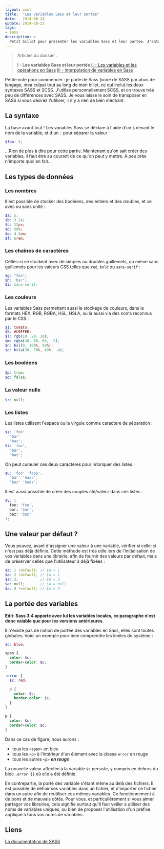 ```yaml
---
layout: post
title:  "Les variables Sass et leur portée"
date:   2014-06-24
update: 2014-10-23
tags:
- sass
description: >
  Petit billet pour présenter les variables Sass et leur portée. J'entame avec ce billet un dossier un peu plus gros sur Sass et les différentes fonctionnalités qu'il propose.
---
```


> Articles du dossier :
>
> **I - Les variables Sass et leur portée**
> [II - Les variables et les opérations en Sass](https://blog.smarchal.com/variables-et-operations-en-sass)
> [III - Interpolation de variables en Sass](https://blog.smarchal.com/interpolation-de-variable-sass)

Petite note pour commencer : je parle de Sass (voire de SASS par abus de langage, mea culpa) tout au long de mon billet, ce qui inclut les deux syntaxes SASS et SCSS.
J'utilise personnellement SCSS, et on trouve très peu de différences avec SASS. Je vous laisse le soin de transposer en SASS si vous désirez l'utiliser, il n'y a rien de bien méchant.

## La syntaxe

La base avant tout !
Les variables Sass se déclare à l'aide d'un `$` devant le nom de la variable, et d'un `:` pour séparer la valeur :

```scss
$foo: 5;
```

…Rien de plus à dire pour cette partie.
Maintenant qu'on sait créer des variables, il faut être au courant de ce qu'on peut y mettre. A peu près n'importe quoi en fait…

## Les types de données

### Les nombres

Il est possible de stocker des booléens, des entiers et des doubles, et ce avec ou sans unité :

```scss
$a: 5;
$b: 3.14;
$c: 12px;
$d: 50%;
$e: 4.2em;
$f: 6rem;
```

### Les chaînes de caractères

Celles-ci se stockent avec de simples ou doubles guillemets, ou même sans guillemets pour les valeurs CSS telles que `red`, `bold` ou `sans-serif` :

```scss
$g: "foo";
$h: 'bar';
$i: sans-serif;
```

### Les couleurs

Les variables Sass permettent aussi le stockage de couleurs, dans le formats HEX, RGB, RGBA, HSL, HSLA, ou là aussi via des noms reconnus par le CSS :

```scss
$j: tomato;
$k: #C0FFEE;
$l: rgb(10, 20, 30);
$m: rgba(40, 50, 60, .5);
$n: hsl(0, 100%, 50%);
$o: hsla(30, 70%, 40%, .4);
```

### Les booléens

```scss
$p: true;
$q: false;
```

### La valeur nulle

```scss
$r: null;
```

### Les listes

Les listes utilisent l'espace ou la virgule comme caractère de séparation :

```scss
$s: 'foo'
  'bar'
  'baz';
$t: 'foo',
  'bar',
  'baz';
```

On peut cumuler ces deux caractères pour imbriquer des listes :

```scss
$u: 'foo' 'fooo',
  'bar' 'baar',
  'baz' 'baaz';
```

Il est aussi possible de créer des couples clé/valeur dans ces listes :

```scss
$v: (
  foo: 'foo',
  bar: 'bar',
  baz: 'baz'
);
```

## Une valeur par défaut ?

Vous pouvez, avant d'assigner une valeur à une variable, vérifier si celle-ci n'est pas déjà définie.
Cette méthode est très utile lors de l'initialisation de vos variables dans une librairie, afin de fournir des valeurs par défaut, mais de préserver celles que l'utilisateur à déjà fixées :

```scss
$a: 1 !default; // $a = 1
$a: 2 !default; // $a = 1
$a: 3;          // $a = 3
$a: null;       // $a = null
$a: 4 !default; // $a = 4
```

## La portée des variables

**Edit: Sass 3.4 apporte avec lui les variables locales, ce paragraphe n'est donc valable que pour les versions antérieures.**

Il n'existe pas de notion de portée des variables en Sass, elles sont toutes globales.
Voici un exemple pour bien comprendre les limites du système :

```scss
$c: blue;

span {
  color: $c;
  border-color: $c;
}

.error {
  $c: red;

  p {
    color: $c;
    border-color: $c;
  }
}

p {
  color: $c;
  border-color: $c;
}
```

Dans ce cas de figure, nous aurons :

- tous les `<span>` en bleu
- tous les `<p>` à l'intérieur d'un élément avec la classe `error` en rouge
- tous les autres `<p>` ***en rouge***

La nouvelle valeur affectée à la variable `$c` persiste, y compris en dehors du bloc `.error {}` où elle a été définie.

En contrepartie, la porté des variable s'étant même au delà des fichiers. Il est possible de définir ses variables dans un fichier, et d'importer ce fichier dans un autre afin de réutiliser ces mêmes variables.
Ce fonctionnement à de bons et de mauvais côtés. Pour vous, et particulièrement si vous aimer partager vos librairies, cela signifie surtout qu'il faut veiller à utiliser des noms de variables uniques, ou bien de proposer l'utilisation d'un préfixe appliqué à tous vos noms de variables.


## Liens
[La documentation de SASS](https://sass-lang.com/documentation/file.SASS_REFERENCE.html)
